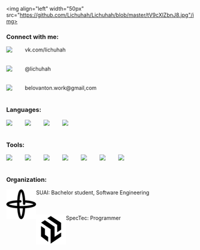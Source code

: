 <img align="left" width="50px" src="https://github.com/Lichuhah/Lichuhah/blob/master/tV9cXlZbnJ8.jpg"/img>

### Connect with me:
<img align="left" width="50px" src="https://cdn.jsdelivr.net/npm/simple-icons@v3/icons/vk.svg"> vk.com/lichuhah </img>
<br />
<br />
<br />
<img align="left" width="50px" src="https://cdn.jsdelivr.net/npm/simple-icons@v3/icons/telegram.svg"> @lichuhah </img>
<br />
<br />
<br />
<img align="left" width="50px" src="https://cdn.jsdelivr.net/npm/simple-icons@v3/icons/gmail.svg"> belovanton.work@gmail,com </img>
<br />
<br />

### Languages:
<img align="left" width="50px" src="https://cdn.jsdelivr.net/npm/simple-icons@3.13.0/icons/csharp.svg" />
<img align="left" width="50px" src="https://cdn.jsdelivr.net/npm/simple-icons@3.13.0/icons/cplusplus.svg" />
<img align="left" width="50px" src="https://cdn.jsdelivr.net/npm/simple-icons@3.13.0/icons/java.svg" />
<img align="left" width="50px" src="https://cdn.jsdelivr.net/npm/simple-icons@3.13.0/icons/javascript.svg" />

<br />
<br />

### Tools:
<img align="left" width="50px" src="https://cdn.jsdelivr.net/npm/simple-icons@5.19.0/icons/visualstudio.svg" />
<img align="left" width="50px" src="https://cdn.jsdelivr.net/npm/simple-icons@5.19.0/icons/visualstudiocode.svg" />
<img align="left" width="50px" src="https://cdn.jsdelivr.net/npm/simple-icons@5.19.0/icons/microsoftsqlserver.svg" />
<img align="left" width="50px" src="https://cdn.jsdelivr.net/npm/simple-icons@5.19.0/icons/mysql.svg" />
<img align="left" width="50px" src="https://cdn.jsdelivr.net/npm/simple-icons@3.13.0/icons/intellijidea.svg" />
<img align="left" width="50px" src="https://cdn.jsdelivr.net/npm/simple-icons@3.13.0/icons/androidstudio.svg" />
<img align="left" width="50px" src="https://cdn.jsdelivr.net/npm/simple-icons@3.13.0/icons/qt.svg" />

<br />
<br />

### Organization:
<img align="left" width="80px" src="https://github.com/Lichuhah/Lichuhah/blob/master/SUAI.png"> SUAI: Bachelor student, Software Engineering </img>
<br />
<br />
<br />
<br />
<img align="left" width="80px" src="https://github.com/Lichuhah/Lichuhah/blob/master/TRIM.png"> SpecTec: Programmer </img>
<!--
**Lichuhah/Lichuhah** is a ✨ _special_ ✨ repository because its `README.md` (this file) appears on your GitHub profile.

Here are some ideas to get you started:

- 🔭 I’m currently working on ...
- 🌱 I’m currently learning ...
- 👯 I’m looking to collaborate on ...
- 🤔 I’m looking for help with ...
- 💬 Ask me about ...
- 📫 How to reach me: ...
- 😄 Pronouns: ...
- ⚡ Fun fact: ...
-->
